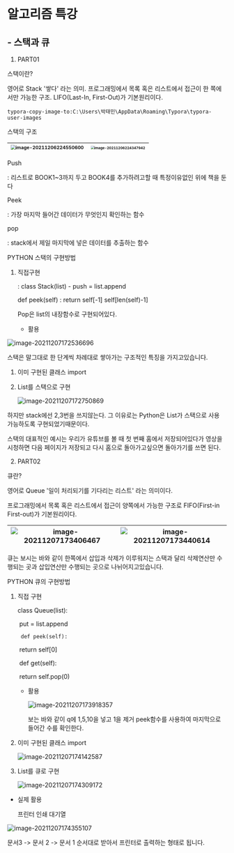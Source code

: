 # 									알고리즘 특강

## - 스택과 큐

1. PART01

스택이란?

영어로 Stack '쌓다' 라는 의미. 프로그래밍에서 목록 혹은 리스트에서 접근이 한 쪽에서만 가능한 구조. LIFO(Last-In, First-Out)가 기본원리이다.

```
typora-copy-image-to:C:\Users\박태민\AppData\Roaming\Typora\typora-user-images
```

스택의 구조

| <img src="C:\Users\박태민\AppData\Roaming\Typora\typora-user-images\image-20211206224550600.png" alt="image-20211206224550600" style="zoom: 67%;" /> | <img src="C:\Users\박태민\AppData\Roaming\Typora\typora-user-images\image-20211206224347942.png" alt="image-20211206224347942" style="zoom:50%;" /> |
| ------------------------------------------------------------ | ------------------------------------------------------------ |

Push

: 리스트로 BOOK1~3까지 두고 BOOK4를 추가하려고할 때 특정이유없인 위에 책을 둔다

Peek

: 가장 마지막 들어간 데이터가 무엇인지 확인하는 함수

pop

: stack에서 제일 마지막에 넣은 데이터를 추출하는 함수 



PYTHON 스택의 구현방법

1. 직접구현

   : class Stack(list) -  push = list.append

    def peek(self) : return self[-1] self[len(self)-1]

   Pop은 list의 내장함수로 구현되어있다.

   - 활용


![image-20211207172536696](C:\Users\박태민\AppData\Roaming\Typora\typora-user-images\image-20211207172536696.png)

스택은 말그대로 한 단계씩 차례대로 쌓아가는 구조적인 특징을 가지고있습니다.

1. 이미 구현된 클래스 import

2. List를 스택으로 구현

   ![image-20211207172750869](C:\Users\박태민\AppData\Roaming\Typora\typora-user-images\image-20211207172750869.png)

하지만 stack에선 2,3번을 쓰지않는다. 그 이유로는 Python은 List가 스택으로 사용 가능하도록 구현되었기때문이다. 

스택의 대표적인 예시는 우리가 유튜브를 볼 때 첫 번째 홈에서 저장되어있다가 영상을 시청하면 다음 페이지가 저장되고 다시 홈으로 돌아가고싶으면 돌아가기를 쓰면 된다.



2. PART02

큐란?

영어로 Queue '일이 처리되기를 기다리는 리스트' 라는 의미이다.

프로그래밍에서 목록 혹은 리스트에서 접근이 양쪽에서 가능한 구조로 FIFO(First-in First-out)가 기본원리이다.

| ![image-20211207173406467](C:\Users\박태민\AppData\Roaming\Typora\typora-user-images\image-20211207173406467.png) | ![image-20211207173440614](C:\Users\박태민\AppData\Roaming\Typora\typora-user-images\image-20211207173440614.png) |
| ------------------------------------------------------------ | ------------------------------------------------------------ |

큐는 보시는 바와 같이 한쪽에서 삽입과 삭제가 이루워지는 스택과  달리 삭제연산만 수행되는 곳과 삽입연산만 수행되는 곳으로 나뉘어지고있습니다.

PYTHON 큐의 구현방법

1. 직접 구현

   class Queue(list):

   ​	put = list.append

    	def peek(self):

   ​		return self[0]

   ​	def get(self):

   ​		return self.pop(0)

   - 활용

     ![image-20211207173918357](C:\Users\박태민\AppData\Roaming\Typora\typora-user-images\image-20211207173918357.png)

     보는 바와 같이 q에 1,5,10을 넣고 1을 제거 peek함수를 사용하여 마지막으로 들어간 수를 확인한다.  

2. 이미 구현된 클래스 import

   ![image-20211207174142587](C:\Users\박태민\AppData\Roaming\Typora\typora-user-images\image-20211207174142587.png)

   

3. List를 큐로 구현

   ![image-20211207174309172](C:\Users\박태민\AppData\Roaming\Typora\typora-user-images\image-20211207174309172.png)

- 실제 활용

  프린터 인쇄 대기열 

![image-20211207174355107](C:\Users\박태민\AppData\Roaming\Typora\typora-user-images\image-20211207174355107.png)

문서3 -> 문서 2 -> 문서 1 순서대로 받아서 프린터로 출력하는 형태로 됩니다.
